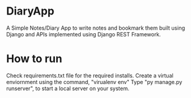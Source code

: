 # DiaryApp
A Simple Notes/Diary App to write notes and bookmark them built using Django and APIs implemented using Django REST Framework.
# How to run
Check requirements.txt file for the required installs.
Create a virtual enviornment using the command, "virualenv env"
Type "py manage.py runserver", to start a local server on your system.
